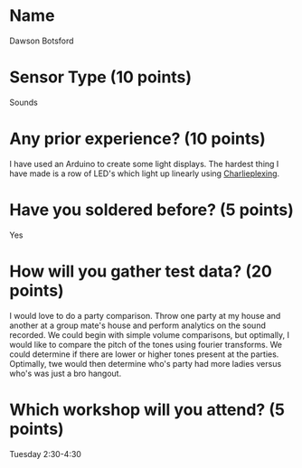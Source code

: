 # Name
Dawson Botsford

# Sensor Type (10 points)
Sounds

# Any prior experience? (10 points)
I have used an Arduino to create some light displays. The hardest thing I have made is a row of LED's which light up linearly using [Charlieplexing](http://en.wikipedia.org/wiki/Charlieplexing).

# Have you soldered before? (5 points)
Yes

# How will you gather test data? (20 points)
I would love to do a party comparison. Throw one party at my house and another at a group mate's house and perform analytics on the sound recorded. We could begin with simple volume comparisons, but optimally, I would like to compare the pitch of the tones using fourier transforms. We could determine if there are lower or higher tones present at the parties. Optimally, twe would then determine who's party had more ladies versus who's was just a bro hangout.

# Which workshop will you attend? (5 points)
Tuesday 2:30-4:30
